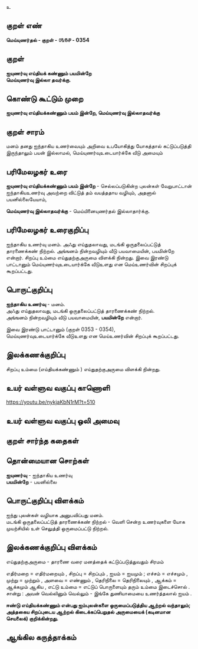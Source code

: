 உ

## குறள் எண் 

**மெய்யுணர்தல் - குறள் - ௦௩௫௪ - 0354**  

## குறள் 

**ஐயுணர்வு எய்தியக் கண்ணும் பயமின்றே  
மெய்யுணர்வு இல்லா தவர்க்கு.** 

## கொண்டு கூட்டும் முறை

**ஐயுணர்வு எய்தியக்கண்ணும் பயம் இன்றே, மெய்யுணர்வு இல்லாதவர்க்கு**

## குறள் சாரம் 

மனம் தனது ஐந்தாகிய உணர்வையும் அறிவை உபயோகித்து யோகத்தால் கட்டுப்படுத்தி இருந்தாலும் பயன் இல்லாமல், மெய்யுணர்வுஉடையார்க்கே வீடு அமையும் 

## பரிமேலழகர் உரை

**ஐயுணர்வு எய்தியக்கண்ணும் பயம் இன்றே** - செல்லப்படுகின்ற புலன்கள் வேறுபாட்டான் ஐந்தாகியஉணர்வு அவற்றை விட்டுத் தம் வயத்ததாய வழியும், அதனால் பயனில்லையேயாம்,  

**மெய்யுணர்வு இல்லாதவர்க்கு** - மெய்யினையுணர்தல் இல்லாதார்க்கு.

## பரிமேலழகர் உரைகுறிப்பு   

ஐந்தாகிய உணர்வு  மனம். அஃது எய்துதலாவது, மடங்கி ஒருதலைப்பட்டுத் தாரணைக்கண் நிற்றல். அங்ஙனம் நின்றவழியும் வீடு பயவாமையின், பயமின்றே என்றார். சிறப்பு உம்மை எய்துதற்குஅருமை விளக்கி நின்றது. இவை இரண்டு பாட்டானும் மெய்யுணர்வுஉடையார்க்கே வீடுஉளது என மெய்உணர்வின் சிறப்புக் கூறப்பட்டது.    

## பொருட்குறிப்பு 

**ஐந்தாகிய உணர்வு** - மனம்.  
அஃது எய்துதலாவது, மடங்கி ஒருதலைப்பட்டுத் தாரணைக்கண் நிற்றல்.  
அங்ஙனம் நின்றவழியும் வீடு பயவாமையின், **பயமின்றே** என்றார்.  
 
இவை இரண்டு பாட்டானும் (குறள் 0353 - 0354),  
மெய்யுணர்வுஉடையார்க்கே வீடுஉளது என மெய்உணர்வின் சிறப்புக் கூறப்பட்டது.    

## இலக்கணக்குறிப்பு  

சிறப்பு உம்மை (எய்தியக்கண்ணும் ) எய்துதற்குஅருமை விளக்கி நின்றது.   

## உயர் வள்ளுவ வகுப்பு காணொளி

https://youtu.be/nykjaKbN1rM?t=510

## உயர் வள்ளுவ வகுப்பு ஒலி அமைவு 

 
## குறள் சார்ந்த கதைகள் 


## தொன்மையான சொற்கள்

**ஐயுணர்வு** - ஐந்தாகிய உணர்வு    
**பயமின்றே** - பயனில்லை 

## பொருட்குறிப்பு விளக்கம்

ஐந்து புலன்கள் வழியாக அனுபவிப்பது மனம்.  
மடங்கி ஒருதலைப்பட்டுத் தாரணைக்கண் நிற்றல் - வெளி சென்ற உணர்வுகளை யோக முயற்சியில் உள் செலுத்தி ஒருமைப்பட்டு நிற்றல்.  

## இலக்கணக்குறிப்பு விளக்கம்

எய்துதற்குஅருமை - தாரணை வரை மனத்தைக் கட்டுப்படுத்துவதும் சிரமம்   

எதிர்மறை = எதிர்மறையும் , சிறப்பு = சிறப்பும் , ஐயம் = ஐயமும் ; எச்சம் = எச்சமும் , முற்று = முற்றும் , அளவை = எண்ணும் , தெரிநிலை = தெரிநிலையும் , ஆக்கம் = ஆக்கமும் ஆகிய , எட்டு உம்மை = எட்டுப் பொருளையும் தரும் உம்மை இடைச்சொல் .  சான்று : அவன் வெல்லினும் வெல்லும் - இங்கே துணியாமையை உணர்த்தலால் ஐயம் .  

**ஈண்டு எய்தியக்கண்ணும் என்பது ஐம்புலன்களை ஒருமைப்படுத்திய ஆற்றல் வந்தாலும்;  அத்தகைய சிறப்புடைய ஆற்றல் கிடைக்கப்பெறுதல் அருமையைக் (கடினமான செயலைக்) குறிக்கின்றது.**
 
## ஆங்கில கருத்தாக்கம் 


